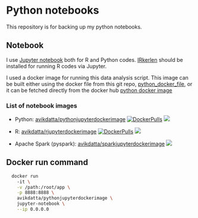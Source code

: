 # Python notebooks
This repository is for backing up my python notebooks.

## Notebook
I use [Jupyter notebook](http://jupyter.org/) both for R and Python codes. [IRkerlen](https://github.com/IRkernel/IRkernel) should be installed for running R codes via Jupyter. 

I used a docker image for running this data analysis script. This image can be built either using the docker file from this git repo, [python_docker_file](https://github.com/avikdatta/python_data_docker_files/tree/master/python_docker_file), or it can be fetched directly from the docker hub [python docker image](https://hub.docker.com/r/avikdatta/python_data/)

### List of notebook images
* Python: [avikdatta/pythonjupyterdockerimage](https://hub.docker.com/r/avikdatta/pythonjupyterdockerimage/) [![DockerPulls](https://img.shields.io/docker/pulls/avikdatta/pythonjupyterdockerimage.svg)](https://registry.hub.docker.com/u/avikdatta/pythonjupyterdockerimage/) [![](https://images.microbadger.com/badges/image/avikdatta/pythonjupyterdockerimage.svg)](https://microbadger.com/images/avikdatta/pythonjupyterdockerimage)

* R: [avikdatta/rjupyterdockerimage](https://hub.docker.com/r/avikdatta/rjupyterdockerimage/) [![DockerPulls](https://img.shields.io/docker/pulls/avikdatta/rjupyterdockerimage.svg)](https://registry.hub.docker.com/u/avikdatta/rjupyterdockerimage/) [![](https://images.microbadger.com/badges/image/avikdatta/rjupyterdockerimage.svg)](https://microbadger.com/images/avikdatta/rjupyterdockerimage)
* Apache Spark (pyspark): [avikdatta/sparkjupyterdockerimage](https://hub.docker.com/r/avikdatta/sparkjupyterdockerimage/) 
[![](https://images.microbadger.com/badges/image/avikdatta/sparkjupyterdockerimage.svg)](https://microbadger.com/images/avikdatta/sparkjupyterdockerimage)

## Docker run command
```bash
  docker run 
    -it \
    -v /path:/root/app \
    -p 8888:8888 \
    avikdatta/pythonjupyterdockerimage \
    jupyter-notebook \
    --ip 0.0.0.0  
```
